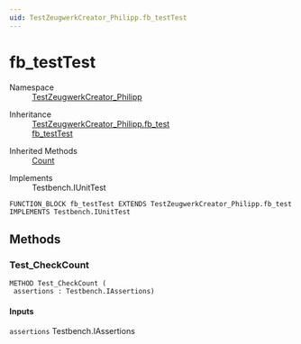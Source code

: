 ```yaml
---
uid: TestZeugwerkCreator_Philipp.fb_testTest
---
```

# fb_testTest
  <div class="facts text-secondary">
    <dl><dt>Namespace</dt><dd><a class="xref" href="../../TestZeugwerkCreator_Philipp/Tests/fb_testTest.md">TestZeugwerkCreator_Philipp</a></dd></dl>
  
  </div>
<dl class="typelist inheritance"><dt>Inheritance</dt><dd>
<div><a class="xref" href="../../TestZeugwerkCreator_Philipp/fb_test.md">TestZeugwerkCreator_Philipp.fb_test</a></div>
<div><a class="xref" href="../../TestZeugwerkCreator_Philipp/Tests/fb_testTest.md">fb_testTest</a></div>
</dd></dl>
<dl class="typelist implements"><dt>Inherited Methods</dt><dd>
<div><a class="xref" href="../../TestZeugwerkCreator_Philipp/fb_test.md#Count">Count</a></div>
</dd></dl>
<dl class="typelist implements"><dt>Implements</dt><dd>
<div>Testbench.IUnitTest</a></div>
</dd></dl>



<div class="codewrapper">
    <pre><code class="lang-st hljs">FUNCTION_BLOCK fb_testTest EXTENDS TestZeugwerkCreator_Philipp.fb_test IMPLEMENTS Testbench.IUnitTest
</code></pre></div>


<h2 class="section" id="methods">Methods</h2>
<h3 id="TestZeugwerkCreator.Philipp.fb.testTest_Test_CheckCount" data-uid="TestZeugwerkCreator_Philipp.fb_testTest.Test_CheckCount">
Test_CheckCount
</h3><a name="Test_CheckCount"></a>



<div class="codewrapper">
    <pre><code class="lang-st hljs">METHOD Test_CheckCount (
 assertions : Testbench.IAssertions)
</code></pre></div>

<h4 class="section">Inputs</h4><dl class="parameters">
<a name="assertions"></a><dt><code>assertions</code> Testbench.IAssertions<dd><p></p></dd></dl>


